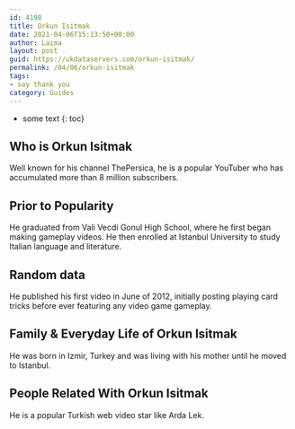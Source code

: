 ```yaml
---
id: 4198
title: Orkun Isitmak
date: 2021-04-06T15:13:50+00:00
author: Laima
layout: post
guid: https://ukdataservers.com/orkun-isitmak/
permalink: /04/06/orkun-isitmak
tags:
- say thank you
category: Guides
---
```


* some text
{: toc}


## Who is Orkun Isitmak
                  
                  
                  
Well known for his channel ThePersica, he is a popular YouTuber who has accumulated more than 8 million subscribers.
                  
              
            
              
            
                
                
                
## Prior to Popularity
                  
                  
                  
He graduated from Vali Vecdi Gonul High School, where he first began making gameplay videos. He then enrolled at Istanbul University to study Italian language and literature.
                  
              
            
              
            
                
                
                
## Random data
                  
                  
                  
He published his first video in June of 2012, initially posting playing card tricks before ever featuring any video game gameplay.
                  
              
            
              
            
                
                
                
## Family & Everyday Life of Orkun Isitmak
                  
                  
                  
He was born in Izmir, Turkey and was living with his mother until he moved to Istanbul.
                  
              
            
              
            
                
                
                
## People Related With Orkun Isitmak
                  
                  
                  
He is a popular Turkish web video star like Arda Lek.
                  
              
            
              
            
                
              
            
              
              
            
            
              
            
          
          
          